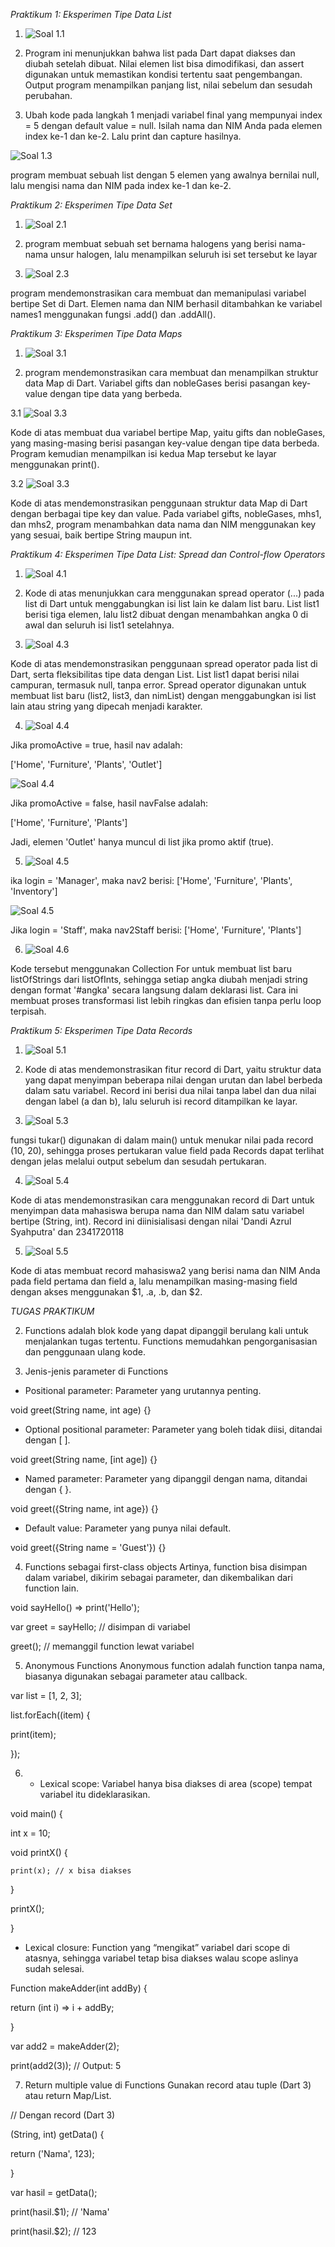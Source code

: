 *Praktikum 1: Eksperimen Tipe Data List*

1. ![Soal 1.1](img/praktikum1.1.png)

2. Program ini menunjukkan bahwa list pada Dart dapat diakses dan diubah setelah dibuat. Nilai elemen list bisa dimodifikasi, dan assert digunakan untuk memastikan kondisi tertentu saat pengembangan. Output program menampilkan panjang list, nilai sebelum dan sesudah perubahan.

3. Ubah kode pada langkah 1 menjadi variabel final yang mempunyai index = 5 dengan default value = null. Isilah nama dan NIM Anda pada elemen index ke-1 dan ke-2. Lalu print dan capture hasilnya.

![Soal 1.3](img/praktikum1.3.png)

program membuat sebuah list dengan 5 elemen yang awalnya bernilai null, lalu mengisi nama dan NIM pada index ke-1 dan ke-2.

*Praktikum 2: Eksperimen Tipe Data Set*

1. ![Soal 2.1](img/praktikum2.1.png)

2.  program membuat sebuah set bernama halogens yang berisi nama-nama unsur halogen, lalu menampilkan seluruh isi set tersebut ke layar

3. ![Soal 2.3](img/praktikum2.3.png)

program mendemonstrasikan cara membuat dan memanipulasi variabel bertipe Set di Dart. Elemen nama dan NIM berhasil ditambahkan ke variabel names1 menggunakan fungsi .add() dan .addAll().

*Praktikum 3: Eksperimen Tipe Data Maps*

1. ![Soal 3.1](img/praktikum3.1.png)

2. program mendemonstrasikan cara membuat dan menampilkan struktur data Map di Dart. Variabel gifts dan nobleGases berisi pasangan key-value dengan tipe data yang berbeda.

3.1 ![Soal 3.3](img/praktikum3.3.1.png)

Kode di atas membuat dua variabel bertipe Map, yaitu gifts dan nobleGases, yang masing-masing berisi pasangan key-value dengan tipe data berbeda. Program kemudian menampilkan isi kedua Map tersebut ke layar menggunakan print().

3.2 ![Soal 3.3](img/praktikum3.3.2.png)

Kode di atas mendemonstrasikan penggunaan struktur data Map di Dart dengan berbagai tipe key dan value. Pada variabel gifts, nobleGases, mhs1, dan mhs2, program menambahkan data nama dan NIM menggunakan key yang sesuai, baik bertipe String maupun int.

*Praktikum 4: Eksperimen Tipe Data List: Spread dan Control-flow Operators*

1. ![Soal 4.1](img/praktikum4.1.png)

2. Kode di atas menunjukkan cara menggunakan spread operator (...) pada list di Dart untuk menggabungkan isi list lain ke dalam list baru. List list1 berisi tiga elemen, lalu list2 dibuat dengan menambahkan angka 0 di awal dan seluruh isi list1 setelahnya.

3. ![Soal 4.3](img/praktikum4.3.png)

Kode di atas mendemonstrasikan penggunaan spread operator pada list di Dart, serta fleksibilitas tipe data dengan List<dynamic>. List list1 dapat berisi nilai campuran, termasuk null, tanpa error. Spread operator digunakan untuk membuat list baru (list2, list3, dan nimList) dengan menggabungkan isi list lain atau string yang dipecah menjadi karakter. 

4. ![Soal 4.4](img/praktikum4.4.1.png)

Jika promoActive = true, hasil nav adalah:

['Home', 'Furniture', 'Plants', 'Outlet']

![Soal 4.4](img/praktikum4.4.2.png)

Jika promoActive = false, hasil navFalse adalah:

['Home', 'Furniture', 'Plants']

Jadi, elemen 'Outlet' hanya muncul di list jika promo aktif (true).

5. ![Soal 4.5](img/praktikum4.5.1.png)

ika login = 'Manager', maka nav2 berisi:
['Home', 'Furniture', 'Plants', 'Inventory']

![Soal 4.5](img/praktikum4.5.2.png)

Jika login = 'Staff', maka nav2Staff berisi:
['Home', 'Furniture', 'Plants']

6. ![Soal 4.6](img/praktikum4.6.png)

Kode tersebut menggunakan Collection For untuk membuat list baru listOfStrings dari listOfInts, sehingga setiap angka diubah menjadi string dengan format '#angka' secara langsung dalam deklarasi list. Cara ini membuat proses transformasi list lebih ringkas dan efisien tanpa perlu loop terpisah.

*Praktikum 5: Eksperimen Tipe Data Records*

1. ![Soal 5.1](img/praktikum5.1.png)

2. Kode di atas mendemonstrasikan fitur record di Dart, yaitu struktur data yang dapat menyimpan beberapa nilai dengan urutan dan label berbeda dalam satu variabel. Record ini berisi dua nilai tanpa label dan dua nilai dengan label (a dan b), lalu seluruh isi record ditampilkan ke layar.

3. ![Soal 5.3](img/praktikum5.3.png)

fungsi tukar() digunakan di dalam main() untuk menukar nilai pada record (10, 20), sehingga proses pertukaran value field pada Records dapat terlihat dengan jelas melalui output sebelum dan sesudah pertukaran.

4. ![Soal 5.4](img/praktikum5.4.png)

Kode di atas mendemonstrasikan cara menggunakan record di Dart untuk menyimpan data mahasiswa berupa nama dan NIM dalam satu variabel bertipe (String, int). Record ini diinisialisasi dengan nilai 'Dandi Azrul Syahputra' dan 2341720118

5. ![Soal 5.5](img/praktikum5.5.png)

Kode di atas membuat record mahasiswa2 yang berisi nama dan NIM Anda pada field pertama dan field a, lalu menampilkan masing-masing field dengan akses menggunakan $1, .a, .b, dan $2.

*TUGAS PRAKTIKUM*

2. Functions adalah blok kode yang dapat dipanggil berulang kali untuk menjalankan tugas tertentu. Functions memudahkan pengorganisasian dan penggunaan ulang kode.

3. Jenis-jenis parameter di Functions

- Positional parameter: Parameter yang urutannya penting.

void greet(String name, int age) {}

- Optional positional parameter: Parameter yang boleh tidak diisi, ditandai dengan [ ].

void greet(String name, [int age]) {}

- Named parameter: Parameter yang dipanggil dengan nama, ditandai dengan { }.

void greet({String name, int age}) {}

- Default value: Parameter yang punya nilai default.

void greet({String name = 'Guest'}) {}

4. Functions sebagai first-class objects
Artinya, function bisa disimpan dalam variabel, dikirim sebagai parameter, dan dikembalikan dari function lain.

void sayHello() => print('Hello');

var greet = sayHello; // disimpan di variabel

greet(); // memanggil function lewat variabel

5. Anonymous Functions
Anonymous function adalah function tanpa nama, biasanya digunakan sebagai parameter atau callback.

var list = [1, 2, 3];

list.forEach((item) {

  print(item);

});

6. - Lexical scope: Variabel hanya bisa diakses di area (scope) tempat variabel itu dideklarasikan.

void main() {

  int x = 10;

  void printX() {

    print(x); // x bisa diakses

  }

  printX();

}

- Lexical closure: Function yang “mengikat” variabel dari scope di atasnya, sehingga variabel tetap bisa diakses walau scope aslinya sudah selesai.

Function makeAdder(int addBy) {

  return (int i) => i + addBy;

}

var add2 = makeAdder(2);

print(add2(3)); // Output: 5

7. Return multiple value di Functions Gunakan record atau tuple (Dart 3) atau return Map/List.

// Dengan record (Dart 3)

(String, int) getData() {

  return ('Nama', 123);

}

var hasil = getData();

print(hasil.$1); // 'Nama'

print(hasil.$2); // 123
